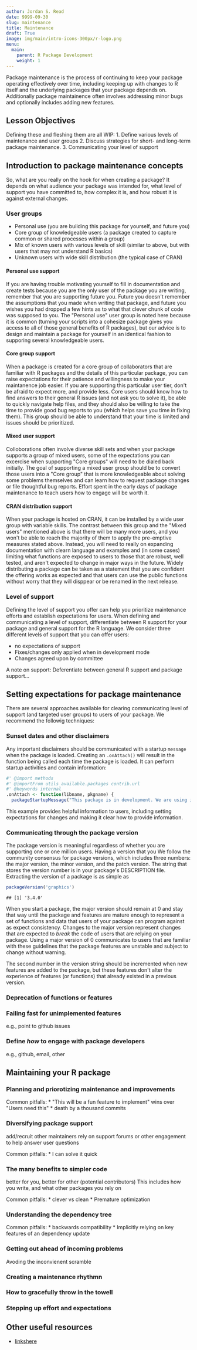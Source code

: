```yaml
---
author: Jordan S. Read
date: 9999-09-30
slug: maintenance
title: Maintenance
draft: True
image: img/main/intro-icons-300px/r-logo.png
menu:
  main:
    parent: R Package Development
    weight: 1
---
```

Package maintenance is the process of continuing to keep your package operating effectively over time, including keeping up with changes to R itself and the underlying packages that your package depends on. Additionally package maintainence often involves addressing minor bugs and optionally includes adding new features.

Lesson Objectives
-----------------

Defining these and fleshing them are all WIP: 1. Define various levels of maintenance and user groups 2. Discuss strategies for short- and long-term package maintenance. 3. Communicating your level of support

Introduction to package maintenance concepts
--------------------------------------------

So, what are you really on the hook for when creating a package? It depends on what audience your package was intended for, what level of support you have committed to, how complex it is, and how robust it is against external changes.

### User groups

-   Personal use (you are building this package for yourself, and future you)
-   Core group of knowledgeable users (a package created to capture common or shared processes within a group)
-   Mix of known users with various levels of skill (similar to above, but with users that may not understand R basics)
-   Unknown users with wide skill distribution (the typical case of CRAN)

#### Personal use support

If you are having trouble motivating yourself to fill in documentation and create tests because you are the only user of the package you are writing, remember that you are supporting future you. Future you doesn't remember the assumptions that you made when writing that package, and future you wishes you had dropped a few hints as to what that clever chunk of code was supposed to you. The "Personal use" user group is noted here because it is common (turning your scripts into a cohesize package gives you access to all of those general benefits of R packages), but our advice is to design and maintain a package for yourself in an identical fashion to supporing several knowledgeable users.

#### Core group support

When a package is created for a core group of collaborators that are familiar with R packages and the details of this particular package, you can raise expectations for their patience and willingness to make your maintanence job easier. If you are supporting this particular user tier, don't be afraid to expect more, and provide less. Core users should know how to find answers to their general R issues (and not ask you to solve it), be able to quickly navigate help files, and they should also be willing to take the time to provide good bug reports to you (which helps save you time in fixing them). This group should be able to understand that your time is limited and issues should be prioritized.

#### Mixed user support

Colloborations often involve diverse skill sets and when your package supports a group of mixed users, some of the expectations you can excercise when supporting "Core groups" will need to be dialed back initially. The goal of supporting a mixed user group should be to convert those users into a "Core group" that is more knowledgeable about solving some problems themselves and can learn how to request package changes or file thoughtful bug reports. Effort spent in the early days of package maintenance to teach users how to engage will be worth it.

#### CRAN distribution support

When your package is hosted on CRAN, it can be installed by a wide user group with variable skills. The contrast between this group and the "Mixed users" mentioned above is that there will be many more users, and you won't be able to reach the majority of them to apply the pre-emptive measures stated above. Instead, you will need to really on expanding documentation with clearn language and examples and (in some cases) limiting what functions are exposed to users to those that are robust, well tested, and aren't expected to change in major ways in the future. Widely distributing a package can be taken as a statement that you are confident the offering works as expected and that users can use the public functions without worry that they will disppear or be renamed in the next release.

### Level of support

Defining the level of support you offer can help you prioritize maintenance efforts and establish expectations for users. When defining and communicating a level of support, differentiate between R support for your package and general support for the R language. We consider three different levels of support that you can offer users:

-   no expectations of support
-   Fixes/changes only applied when in development mode
-   Changes agreed upon by committee

A note on support: Deferentiate between general R support and package support...

Setting expectations for package maintenance
--------------------------------------------

There are several approaches available for clearing communicating level of support (and targeted user groups) to users of your package. We recommend the followig techniques:

### Sunset dates and other disclaimers

Any important disclaimers should be communicated with a startup `message` when the package is loaded. Creating an `.onAttach()` will result in the function being called each time the package is loaded. It can perform startup activities and contain information:

``` r
#' @import methods
#' @importFrom utils available.packages contrib.url
#' @keywords internal
.onAttach <- function(libname, pkgname) {
  packageStartupMessage("This package is in development. We are using it for our own early applications and welcome flexible, resilient new users who can help us make the package better. Details of the user interface and model implementations will change. Please give us feedback at https://github.com/USGS-R/streamMetabolizer/issues/new.\n")
```

This example provides helpful information to users, including setting expectations for changes and making it clear how to provide information.

### Communicating through the package version

The package version is meaningful regardless of whether you are supporting one or one million users. Having a version that you We follow the community consensus for package versions, which includes three numbers: the major version, the minor version, and the patch version. The string that stores the version number is in your package's DESCRIPTION file. Extracting the version of a package is as simple as

``` r
packageVersion('graphics')
```

    ## [1] '3.4.0'

When you start a package, the major version should remain at 0 and stay that way until the package and features are mature enough to represent a set of functions and data that users of your package can program against as expect consistency. Changes to the major version represent changes that are expected to *break* the code of users that are relying on your package. Using a major version of 0 communicates to users that are familiar with these guidelines that the package features are unstable and subject to change without warning.

The second number in the version string should be incremented when new features are added to the package, but these features don't alter the experience of features (or functions) that already existed in a previous version.

### Deprecation of functions or features

### Failing fast for unimplemented features

e.g., point to github issues

### Define *how* to engage with package developers

e.g., github, email, other

Maintaining your R package
--------------------------

### Planning and priorotizing maintenance and improvements

Common pitfalls: \* "This will be a fun feature to implement" wins over "Users need this" \* death by a thousand commits

### Diversifying package support

add/recruit other maintainers rely on support forums or other engagement to help answer user questions

Common pitfalls: \* I can solve it quick

### The many benefits to simpler code

better for you, better for other (potential contributors) This includes how you write, and what other packages you rely on

Common pitfalls: \* clever vs clean \* Premature optimization

### Understanding the dependency tree

Common pitfalls: \* backwards compatibility \* Implicitly relying on key features of an dependency update

### Getting out ahead of incoming problems

Avoding the inconvienent scramble

### Creating a maintenance rhythmn

### How to gracefully throw in the towell

### Stepping up effort and expectations

Other useful resources
----------------------

-   [linkshere](http://google.com)

